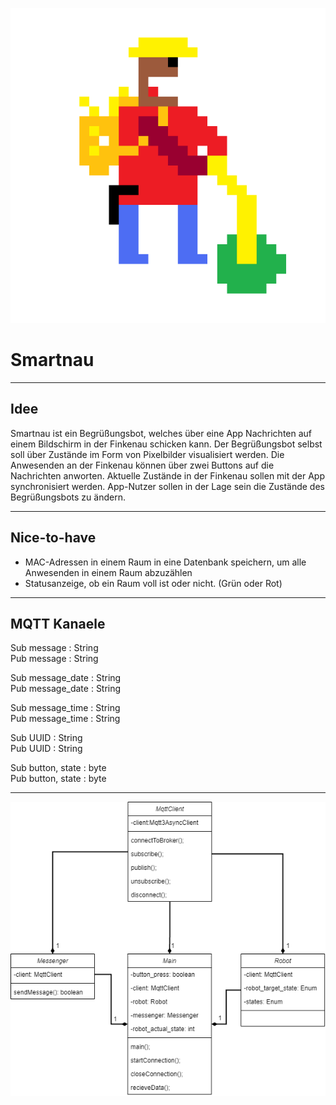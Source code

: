 
![pixelart](img/pixel1.png)

# Smartnau

---
## Idee
Smartnau ist ein Begrüßungsbot, welches über eine App Nachrichten auf einem Bildschirm in der Finkenau schicken kann. Der Begrüßungsbot selbst soll über Zustände im Form von Pixelbilder visualisiert werden. Die Anwesenden an der Finkenau können über zwei Buttons auf die Nachrichten anworten. Aktuelle Zustände in der Finkenau sollen mit der App synchronisiert werden. App-Nutzer sollen in der Lage sein die Zustände des Begrüßungsbots zu ändern. 

---

## Nice-to-have
- MAC-Adressen in einem Raum in eine Datenbank speichern, um alle Anwesenden in einem Raum abzuzählen
- Statusanzeige, ob ein Raum voll ist oder nicht. (Grün oder Rot)

---
## MQTT Kanaele

Sub message : String  
Pub message : String  

Sub message_date : String  
Pub message_date : String  

Sub message_time : String  
Pub message_time : String  

Sub UUID : String  
Pub UUID : String  

Sub button, state : byte  
Pub button, state : byte  



---

![UML-Diagramm](UML/UML_Smartnau.png)
